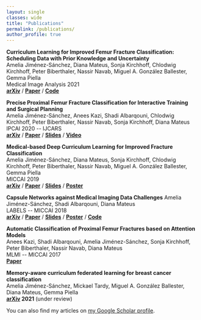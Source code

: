 ```yaml
---
layout: single
classes: wide
title: "Publications"
permalink: /publications/
author_profile: true
---
```


**Curriculum Learning for Improved Femur Fracture Classification: Scheduling Data with Prior Knowledge and Uncertainty**     
Amelia Jiménez-Sánchez, Diana Mateus, Sonja Kirchhoff, Chlodwig Kirchhoff, Peter Biberthaler, Nassir Navab, Miguel A. González Ballester, Gemma Piella  
Medical Image Analysis 2021  
**[arXiv](https://arxiv.org/abs/2007.16102)** / **[Paper](https://www.sciencedirect.com/science/article/abs/pii/S1361841521003182)** / **[Code](https://github.com/ameliajimenez/curriculum-learning-prior-uncertainty)** 

**Precise Proximal Femur Fracture Classification for Interactive Training and Surgical Planning**     
Amelia Jiménez-Sánchez, Anees Kazi, Shadi Albarqouni, Chlodwig Kirchhoff, Peter Biberthaler, Nassir Navab, Sonja Kirchhoff, Diana Mateus  
IPCAI 2020 -- IJCARS  
**[arXiv](https://arxiv.org/abs/1902.01338)** / **[Paper](https://link.springer.com/epdf/10.1007/s11548-020-02150-x?sharing_token=cg31qLZ5WGvM11RTXXwsdPe4RwlQNchNByi7wbcMAY6TmsMipCy04vtMyG3TcVX-dlPWlrZEwi18J9128mZ5uygExpzlNi9Ac_vblqPrto5X-UBC6JqhKC-gbvR4QCAKvI45GJTLKVsRVpur2lfPMSf6AZIDULYjbZOLB4M_iJM%3D)** / **[Slides](https://www.upf.edu/documents/227877672/228393595/ipcai20_slides.pdf/ed4feb00-3de9-04e3-1ec6-91dd34074611)** / **[Video](https://vimeo.com/429545663/1ad3988e2e)** 

**Medical-based Deep Curriculum Learning for Improved Fracture Classification**   
Amelia Jiménez-Sánchez, Diana Mateus, Sonja Kirchhoff, Chlodwig Kirchhoff, Peter Biberthaler, Nassir Navab, Miguel A. González Ballester, Gemma Piella  
MICCAI 2019  
**[arXiv](https://arxiv.org/abs/2004.00482)** / **[Paper](https://link.springer.com/chapter/10.1007%2F978-3-030-32226-7_77)** / **[Slides](https://www.upf.edu/documents/227877672/228393595/miccai19_slides.pdf/f2a2e245-e61a-8938-8c16-7ce754c8685f)** / **[Poster](https://www.upf.edu/documents/227877672/228393595/miccai19_poster.pdf/4a06d02d-b138-8ebc-cd4f-ca875c5c46ac)** 

**Capsule Networks against Medical Imaging Data Challenges** 
Amelia Jiménez-Sánchez, Shadi Albarqouni, Diana Mateus  
LABELS -- MICCAI 2018  
**[arXiv](https://arxiv.org/abs/1807.07559)** / **[Paper](https://link.springer.com/chapter/10.1007%2F978-3-030-01364-6_17)** / **[Slides](https://www.upf.edu/documents/227877672/228393595/labels18_slides.pdf/82bdbff1-99e3-f538-bef4-aba78253c548)** / **[Poster](https://www.upf.edu/documents/227877672/228393595/labels18_poster.pdf/e38c8fbf-fe25-1240-9756-f5899f86f957)** / **[Code](https://github.com/ameliajimenez/capsule-networks-medical-data-challenges)**

**Automatic Classification of Proximal Femur Fractures based on Attention Models**    
Anees Kazi, Shadi Albarqouni, Amelia Jiménez-Sánchez, Sonja Kirchhoff, Peter Biberthaler, Nassir Navab, Diana Mateus  
MLMI -- MICCAI 2017  
**[Paper](https://link.springer.com/chapter/10.1007/978-3-319-67389-9_9)**

**Memory-aware curriculum federated learning for breast cancer classification**     
Amelia Jiménez-Sánchez, Mickael Tardy, Miguel A. González Ballester, Diana Mateus, Gemma Piella  
**[arXiv](https://arxiv.org/abs/2107.02504) 2021** (under review)

You can also find my articles on <a href="https://scholar.google.com/citations?user=2xeIA9sAAAAJ&hl">my Google Scholar profile</a>.
